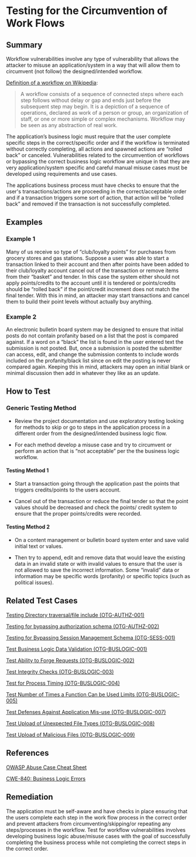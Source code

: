 # Testing for the Circumvention of Work Flows

## Summary

Workflow vulnerabilities involve any type of vulnerability that allows the attacker to misuse an application/system in a way that will allow them to circumvent (not follow) the designed/intended workflow.

[Definition of a workflow on Wikipedia](https://en.wikipedia.org/wiki/Workflow):
> A workflow consists of a sequence of connected steps where each step follows without delay or gap and ends just before the subsequent step may begin. It is a depiction of a sequence of operations, declared as work of a person or group, an organization of staff, or one or more simple or complex mechanisms. Workflow may be seen as any abstraction of real work.

The application’s business logic must require that the user complete specific steps in the correct/specific order and if the workflow is terminated without correctly completing, all actions and spawned actions are “rolled back” or canceled. Vulnerabilities related to the circumvention of workflows or bypassing the correct business logic workflow are unique in that they are very application/system specific and careful manual misuse cases must be developed using requirements and use cases.

The applications business process must have checks to ensure that the user's transactions/actions are proceeding in the correct/acceptable order and if a transaction triggers some sort of action, that action will be “rolled back” and removed if the transaction is not successfully completed.

## Examples

### Example 1

Many of us receive so type of “club/loyalty points” for purchases from grocery stores and gas stations. Suppose a user was able to start a transaction linked to their account and then after points have been added to their club/loyalty account cancel out of the transaction or remove items from their “basket” and tender. In this case the system either should not apply points/credits to the account until it is tendered or points/credits should be “rolled back” if the point/credit increment does not match the final tender. With this in mind, an attacker may start transactions and cancel them to build their point levels without actually buy anything.

### Example 2

An electronic bulletin board system may be designed to ensure that initial posts do not contain profanity based on a list that the post is compared against. If a word on a “black” the list is found in the user entered text the submission is not posted. But, once a submission is posted the submitter can access, edit, and change the submission contents to include words included on the profanity/black list since on edit the posting is never compared again. Keeping this in mind, attackers may open an initial blank or minimal discussion then add in whatever they like as an update.

## How to Test

### Generic Testing Method

- Review the project documentation and use exploratory testing looking for methods to skip or go to steps in the application process in a different order from the designed/intended business logic flow.

- For each method develop a misuse case and try to circumvent or perform an action that is “not acceptable” per the the business logic workflow.

#### Testing Method 1

- Start a transaction going through the application past the points that triggers credits/points to the users account.

- Cancel out of the transaction or reduce the final tender so that the point values should be decreased and check the points/ credit system to ensure that the proper points/credits were recorded.

#### Testing Method 2

- On a content management or bulletin board system enter and save valid initial text or values.

- Then try to append, edit and remove data that would leave the existing data in an invalid state or with invalid values to ensure that the user is not allowed to save the incorrect information. Some “invalid” data or information may be specific words (profanity) or specific topics (such as political issues).

## Related Test Cases

[Testing Directory traversal/file include (OTG-AUTHZ-001)](https://www.owasp.org/index.php/Testing_Directory_traversal/file_include_(OTG-AUTHZ-001))

[Testing for bypassing authorization schema (OTG-AUTHZ-002)](https://www.owasp.org/index.php/Testing_for_Bypassing_Authorization_Schema_(OTG-AUTHZ-002))

[Testing for Bypassing Session Management Schema (OTG-SESS-001)](https://www.owasp.org/index.php/Testing_for_Session_Management_Schema_(OTG-SESS-001))

[Test Business Logic Data Validation (OTG-BUSLOGIC-001)](https://www.owasp.org/index.php/Test_business_logic_data_validation_(OTG-BUSLOGIC-001))

[Test Ability to Forge Requests (OTG-BUSLOGIC-002)](https://www.owasp.org/index.php/Test_Ability_to_forge_requests_(OTG-BUSLOGIC-002))

[Test Integrity Checks (OTG-BUSLOGIC-003)](https://www.owasp.org/index.php/Test_integrity_checks_(OTG-BUSLOGIC-003))

[Test for Process Timing (OTG-BUSLOGIC-004)](https://www.owasp.org/index.php/Test_for_Process_Timing_(OTG-BUSLOGIC-004))

[Test Number of Times a Function Can be Used Limits (OTG-BUSLOGIC-005)](https://www.owasp.org/index.php/Test_number_of_times_a_function_can_be_used_limits_(OTG-BUSLOGIC-005))

[Test Defenses Against Application Mis-use (OTG-BUSLOGIC-007)](https://www.owasp.org/index.php/Test_defenses_against_application_mis-use_(OTG-BUSLOGIC-007))

[Test Upload of Unexpected File Types (OTG-BUSLOGIC-008)](https://www.owasp.org/index.php/Test_Upload_of_Unexpected_File_Types_(OTG-BUSLOGIC-008))

[Test Upload of Malicious Files (OTG-BUSLOGIC-009)](https://www.owasp.org/index.php/Test_Upload_of_Malicious_Files_(OTG-BUSLOGIC-009))

## References

[OWASP Abuse Case Cheat Sheet](https://owasp.org/www-project-cheat-sheets/cheatsheets/Abuse_Case_Cheat_Sheet.html)

[CWE-840: Business Logic Errors](https://cwe.mitre.org/data/definitions/840.html)

## Remediation

The application must be self-aware and have checks in place ensuring that the users complete each step in the work flow process in the correct order and prevent attackers from circumventing/skipping/or repeating any steps/processes in the workflow. Test for workflow vulnerabilities involves developing business logic abuse/misuse cases with the goal of successfully completing the business process while not completing the correct steps in the correct order.
